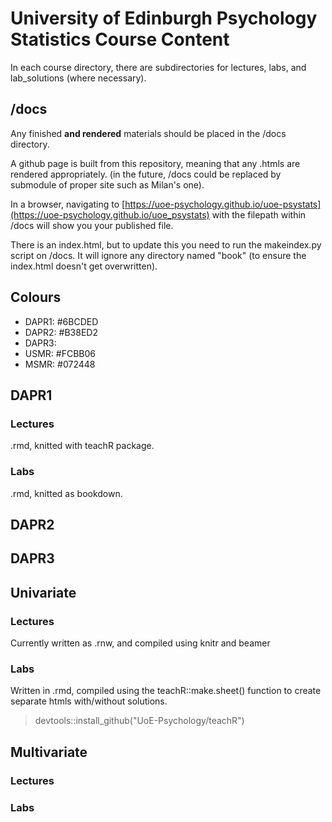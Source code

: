 # University of Edinburgh Psychology Statistics Course Content  

In each course directory, there are subdirectories for lectures, labs, and lab_solutions (where necessary).  
  
## /docs  
Any finished **and rendered**  materials should be placed in the /docs directory.  
  
A github page is built from this repository, meaning that any .htmls are rendered appropriately. (in the future, /docs could be replaced by submodule of proper site such as Milan's one).   

In a browser, navigating to [https://uoe-psychology.github.io/uoe-psystats](https://uoe-psychology.github.io/uoe_psystats) with the filepath within /docs will show you your published file.   
  
There is an index.html, but to update this you need to run the makeindex.py script on /docs.  It will ignore any directory named "book" (to ensure the index.html doesn't get overwritten).  

## Colours  
- DAPR1: #6BCDED    
- DAPR2: #B38ED2  
- DAPR3:  
- USMR: #FCBB06  
- MSMR: #072448  


## DAPR1  
### Lectures  
.rmd, knitted with teachR package.  

### Labs  
.rmd, knitted as bookdown.  
  

## DAPR2  
 
## DAPR3  
 
## Univariate  
### Lectures  
Currently written as .rnw, and compiled using knitr and beamer  
### Labs  
Written in .rmd, compiled using the teachR::make.sheet() function to create separate htmls with/without solutions.  
> devtools::install_github("UoE-Psychology/teachR")  

## Multivariate  
### Lectures  
### Labs  
  




